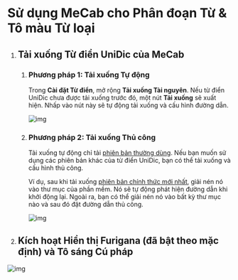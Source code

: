 # Sử dụng MeCab cho Phân đoạn Từ & Tô màu Từ loại

1. ## Tải xuống Từ điển UniDic của MeCab
    
    1. ### Phương pháp 1: Tải xuống Tự động

        Trong **Cài đặt Từ điển**, mở rộng **Tải xuống Tài nguyên**. Nếu từ điển UniDic chưa được tải xuống trước đó, một nút **Tải xuống** sẽ xuất hiện. Nhấp vào nút này sẽ tự động tải xuống và cấu hình đường dẫn.

        ![img](https://image.lunatranslator.org/zh/unidic.png)

    1. ### Phương pháp 2: Tải xuống Thủ công

        Tải xuống tự động chỉ tải [phiên bản thường dùng](https://clrd.ninjal.ac.jp/unidic_archive/cwj/2.1.2/unidic-mecab-2.1.2_bin.zip). Nếu bạn muốn sử dụng các phiên bản khác của từ điển UniDic, bạn có thể tải xuống và cấu hình thủ công.
        
        Ví dụ, sau khi tải xuống [phiên bản chính thức mới nhất](https://clrd.ninjal.ac.jp/unidic/), giải nén nó vào thư mục của phần mềm. Nó sẽ tự động phát hiện đường dẫn khi khởi động lại. Ngoài ra, bạn có thể giải nén nó vào bất kỳ thư mục nào và sau đó đặt đường dẫn thủ công.

        ![img](https://image.lunatranslator.org/zh/mecab.png)

1. ## Kích hoạt **Hiển thị Furigana** (đã bật theo mặc định) và **Tô sáng Cú pháp**

![img](https://image.lunatranslator.org/zh/fenci.png)